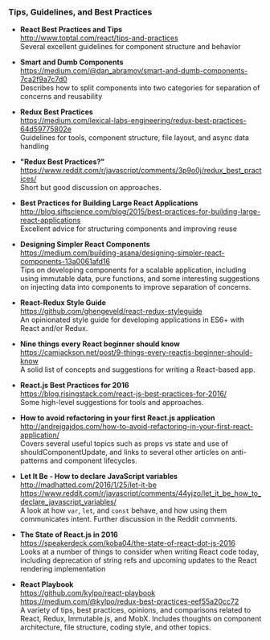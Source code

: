 ### Tips, Guidelines, and Best Practices

- **React Best Practices and Tips**  
  http://www.toptal.com/react/tips-and-practices  
  Several excellent guidelines for component structure and behavior

- **Smart and Dumb Components**  
  https://medium.com/@dan_abramov/smart-and-dumb-components-7ca2f9a7c7d0  
  Describes how to split components into two categories for separation of concerns and reusability

- **Redux Best Practices**  
  https://medium.com/lexical-labs-engineering/redux-best-practices-64d59775802e  
  Guidelines for tools, component structure, file layout, and async data handling

- **"Redux Best Practices?"**  
  https://www.reddit.com/r/javascript/comments/3p9o0j/redux_best_practices/  
  Short but good discussion on approaches.

- **Best Practices for Building Large React Applications**  
  http://blog.siftscience.com/blog/2015/best-practices-for-building-large-react-applications  
  Excellent advice for structuring components and improving reuse

- **Designing Simpler React Components**  
  https://medium.com/building-asana/designing-simpler-react-components-13a0061afd16  
  Tips on developing components for a scalable application, including using immutable data, pure functions, and some interesting suggestions on injecting data into components to improve separation of concerns.

- **React-Redux Style Guide**  
  https://github.com/ghengeveld/react-redux-styleguide  
  An opinionated style guide for developing applications in ES6+ with React and/or Redux.

- **Nine things every React beginner should know**  
  https://camjackson.net/post/9-things-every-reactjs-beginner-should-know  
  A solid list of concepts and suggestions for writing a React-based app.
  
- **React.js Best Practices for 2016**  
  https://blog.risingstack.com/react-js-best-practices-for-2016/  
  Some high-level suggestions for tools and approaches.
  
- **How to avoid refactoring in your first React.js application**  
  http://andrejgajdos.com/how-to-avoid-refactoring-in-your-first-react-application/  
  Covers several useful topics such as props vs state and use of shouldComponentUpdate, and links to several other articles on anti-patterns and component lifecycles.
  
- **Let It Be - How to declare JavaScript variables**  
  http://madhatted.com/2016/1/25/let-it-be  
  https://www.reddit.com/r/javascript/comments/44yjzo/let_it_be_how_to_declare_javascript_variables/  
  A look at how `var`, `let`, and `const` behave, and how using them communicates intent.  Further discussion in the Reddit comments.
  
- **The State of React.js in 2016**  
  https://speakerdeck.com/koba04/the-state-of-react-dot-js-2016  
  Looks at a number of things to consider when writing React code today, including deprecation of string refs and upcoming updates to the React rendering implementation
  
- **React Playbook**  
  https://github.com/kylpo/react-playbook  
  https://medium.com/@kylpo/redux-best-practices-eef55a20cc72  
  A variety of tips, best practices, opinions, and comparisons related to React, Redux, Immutable.js, and MobX.  Includes thoughts on component architecture, file structure, coding style, and other topics.
  